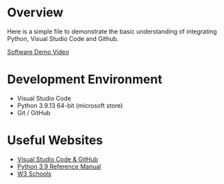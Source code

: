 # Overview
Here is a simple file to demonstrate the basic understanding of integrating Python, Visual Studio Code and Github.



[Software Demo Video](http://youtube.link.goes.here)

# Development Environment
* Visual Studio Code
* Python 3.9.13 64-bit (microsoft store)
* Git / GitHub

# Useful Websites

* [Visual Studio Code & GitHub](https://code.visualstudio.com/docs/editor/versioncontrol)
* [Python 3.9 Reference Manual](https://docs.python.org/3.9/tutorial/)
* [W3 Schools](https://www.w3schools.com/python/)